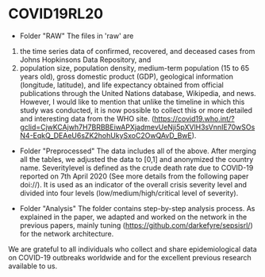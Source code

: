 # COVID19RL20

- Folder "RAW"
The files in 'raw' are 
1) the time series data of confirmed, recovered, and deceased cases from Johns Hopkinsons Data Repository, and
2) population size, population density, medium-term population (15 to 65 years old), gross domestic product (GDP), geological information (longitude, latitude), and life expectancy obtained from official publications through the United Nations database, Wikipedia, and news.
However, I would like to mention that unlike the timeline in which this study was conducted, it is now possible to collect this or more detailed and interesting data from the WHO site.
(https://covid19.who.int/?gclid=CjwKCAjwh7H7BRBBEiwAPXjadmevUeNji5pXVlH3sVnnIE70wSOsN4-EqkQ_DEAeU6sZK2hohUkySxoC2OwQAvD_BwE).

- Folder "Preprocessed"
The data includes all of the above. After merging all the tables, we adjusted the data to [0,1] and anonymized the country name.
Severitylevel is defined as the crude death rate due to COVID-19 reported on 7th April 2020 (See more details from the following paper doi://).
It is used as an indicator of the overall crisis severity level and divided into four levels (low/medium/high/critical level of severity).

- Folder "Analysis"
The folder contains step-by-step analysis process.
As explained in the paper, we adapted and worked on the network in the previous papers, mainly tuning (https://github.com/darkefyre/sepsisrl/) for the network architecture.

We are grateful to all individuals who collect and share epidemiological data on COVID-19 outbreaks worldwide and for the excellent previous research available to us.
